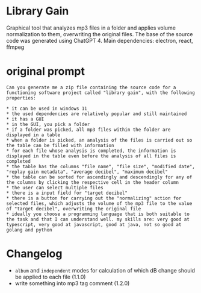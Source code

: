# Library Gain
Graphical tool that analyzes mp3 files in a folder and applies volume normalization to them, overwriting the original files. The base of the source code was generated using ChatGPT 4. Main dependencies: electron, react, ffmpeg

# original prompt

```
Can you generate me a zip file containing the source code for a functioning software project called "library gain", with the following properties:

* it can be used in windows 11
* the used dependencies are relatively popular and still maintained
* it has a GUI
* in the GUI, you pick a folder
* if a folder was picked, all mp3 files within the folder are displayed in a table
* when a folder is picked, an analysis of the files is carried out so the table can be filled with information
* for each file whose analysis is completed, the information is displayed in the table even before the analysis of all files is completed
* the table has the columns "file name", "file size", "modified date", "replay gain metadata", "average decibel", "maximum decibel"
* the table can be sorted for ascendingly and descendingly for any of the columns by clicking the respective cell in the header column
* the user can select multiple files
* there is a input field for "target decibel"
* there is a button for carrying out the "normalizing" action for selected files, which adjusts the volume of the mp3 file to the value of "target decibel", overwriting the original file
* ideally you choose a programming language that is both suitable to the task and that I can understand well. my skills are: very good at typescript, very good at javascript, good at java, not so good at golang and python
```

# Changelog
* `album` and `independent` modes for calculation of which dB change should be applied to each file (1.1.0)
* write something into mp3 tag comment (1.2.0)
